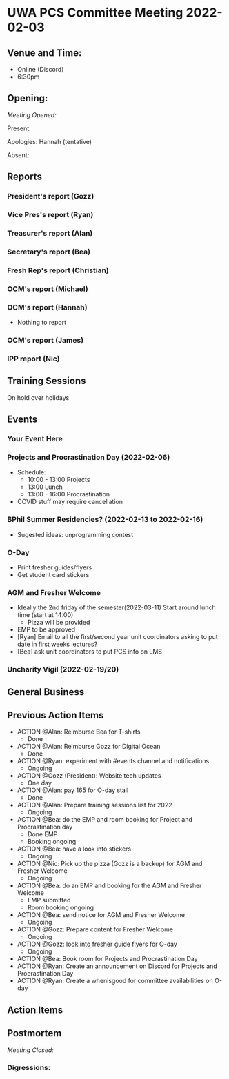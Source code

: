 # UWA PCS Committee Meeting 2022-02-03

## Venue and Time:
- Online (Discord)
- 6:30pm 


## Opening: 

*Meeting Opened:* 

Present:

Apologies: Hannah (tentative)

Absent: 


## Reports

### President's report (Gozz)

### Vice Pres's report (Ryan)

### Treasurer's report (Alan)

### Secretary's report (Bea)

### Fresh Rep's report (Christian)

### OCM's report (Michael)

### OCM's report (Hannah)
- Nothing to report

### OCM's report (James)

### IPP report (Nic)

## Training Sessions
On hold over holidays


## Events


### Your Event Here 

### Projects and Procrastination Day (2022-02-06)
- Schedule:
    - 10:00 - 13:00 Projects
    - 13:00 Lunch
    - 13:00 - 16:00 Procrastination
- COVID stuff may require cancellation


### BPhil Summer Residencies? (2022-02-13 to 2022-02-16)
- Sugested ideas: unprogramming contest

### O-Day
- Print fresher guides/flyers
- Get student card stickers


### AGM and Fresher Welcome
- Ideally the 2nd friday of the semester(2022-03-11) Start around lunch time (start at 14:00)
    - Pizza will be provided
- EMP to be approved
- [Ryan] Email to all the first/second year unit coordinators asking to put date in first weeks lectures?     
- [Bea] ask unit coordinators to put PCS info on LMS

### Uncharity Vigil (2022-02-19/20)

## General Business



## Previous Action Items
- ACTION @Alan: Reimburse Bea for T-shirts
  - Done
- ACTION @Alan: Reimburse Gozz for Digital Ocean
  - Done
- ACTION @Ryan: experiment with #events channel and notifications
  - Ongoing
- ACTION @Gozz (President): Website tech updates
  - One day
- ACTION @Alan: pay 165 for O-day stall
  - Done
- ACTION @Alan: Prepare training sessions list for 2022
  - Ongoing
- ACTION @Bea: do the EMP and room booking for Project and Procrastination day
  - Done EMP
  - Booking ongoing
- ACTION @Bea: have a look into stickers 
  - Ongoing
- ACTION @Nic: Pick up the pizza (Gozz is a backup) for AGM and Fresher Welcome
    - Ongoing
- ACTION @Bea: do an EMP and booking for the AGM and Fresher Welcome
  - EMP submitted
  - Room booking ongoing
- ACTION @Bea: send notice for AGM and Fresher Welcome
  - Ongoing
- ACTION @Gozz: Prepare content for Fresher Welcome
  - Ongoing
- ACTION @Gozz: look into fresher guide flyers for O-day
  - Ongoing
- ACTION @Bea: Book room for Projects and Procrastination Day
- ACTION @Ryan: Create an announcement on Discord for Projects and Procrastination Day
- ACTION @Ryan: Create a whenisgood for committee availabilities on O-day

## Action Items


## Postmortem

*Meeting Closed:*

### Digressions: 

